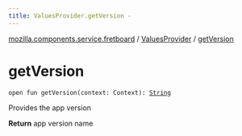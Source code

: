 ```yaml
---
title: ValuesProvider.getVersion - 
---
```


[mozilla.components.service.fretboard](../index.html) / [ValuesProvider](index.html) / [getVersion](./get-version.html)

# getVersion

`open fun getVersion(context: Context): `[`String`](https://kotlinlang.org/api/latest/jvm/stdlib/kotlin/-string/index.html)

Provides the app version

**Return**
app version name

